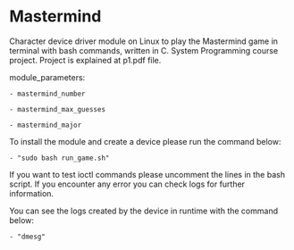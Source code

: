 # Mastermind
Character device driver module on Linux to play the Mastermind game in terminal with bash commands, written in C. System Programming course project.
Project is explained at p1.pdf file.

module_parameters:

	- mastermind_number
	
	- mastermind_max_guesses
	
	- mastermind_major
	
	
To install the module and create a device please run the command below:

	- "sudo bash run_game.sh"
	
	
If you want to test ioctl commands please uncomment the lines in the
bash script. If you encounter any error you can check logs for further
information.


You can see the logs created by the device in runtime with the command below:

	- "dmesg"
